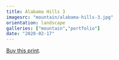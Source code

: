 ```yaml
---
title: Alabama Hills 3
imagesrc: "mountain/alabama-hills-3.jpg"
orientation: landscape
galleries: ["mountain","portfolio"]
date: "2020-02-17"
---
```


[Buy this print](https://weshargrovephotography.square.site/product/alabama-hills-3/14).
